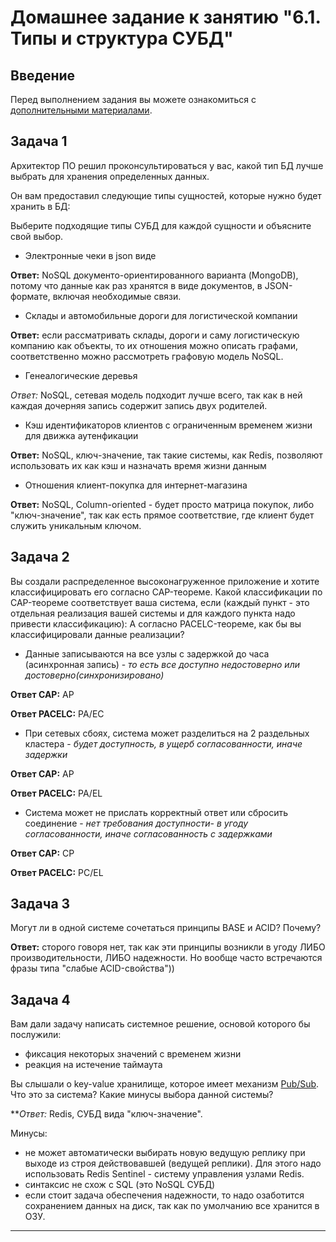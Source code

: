 # Домашнее задание к занятию "6.1. Типы и структура СУБД"

## Введение

Перед выполнением задания вы можете ознакомиться с 
[дополнительными материалами](https://github.com/netology-code/virt-homeworks/tree/master/additional/README.md).

## Задача 1

Архитектор ПО решил проконсультироваться у вас, какой тип БД 
лучше выбрать для хранения определенных данных.

Он вам предоставил следующие типы сущностей, которые нужно будет хранить в БД:

Выберите подходящие типы СУБД для каждой сущности и объясните свой выбор.

- Электронные чеки в json виде

**Ответ:** NoSQL документо-ориентированного варианта (MongoDB), потому что данные как раз хранятся в виде документов, 
в JSON-формате, включая необходимые связи.

- Склады и автомобильные дороги для логистической компании

**Ответ:** если рассматривать склады, дороги и саму логистическую компанию как объекты, то их отношения можно описать 
графами, соответственно можно рассмотреть графовую модель NoSQL.

- Генеалогические деревья

*Ответ:* NoSQL, сетевая модель подходит лучше всего, так как в ней каждая дочерняя запись содержит запись двух родителей.

- Кэш идентификаторов клиентов с ограниченным временем жизни для движка аутенфикации

**Ответ:** NoSQL, ключ-значение, так такие системы, как Redis, позволяют использовать их как кэш и назначать время 
жизни данным

- Отношения клиент-покупка для интернет-магазина

**Ответ:** NoSQL, Column-oriented - будет просто матрица покупок, либо "ключ-значение", так как есть прямое соответствие, где клиент будет служить уникальным ключом.



## Задача 2

Вы создали распределенное высоконагруженное приложение и хотите классифицировать его согласно 
CAP-теореме. Какой классификации по CAP-теореме соответствует ваша система, если 
(каждый пункт - это отдельная реализация вашей системы и для каждого пункта надо привести классификацию):
А согласно PACELC-теореме, как бы вы классифицировали данные реализации?

- Данные записываются на все узлы с задержкой до часа (асинхронная запись)  - *то есть все доступно недостоверно или 
достоверно(синхронизировано)*

**Ответ CAP:** AP

**Ответ PACELC:** PA/EС

- При сетевых сбоях, система может разделиться на 2 раздельных кластера - *будет доступность, в ущерб согласованности,
иначе задержки* 

**Ответ CAP:** AP

**Ответ PACELC:** PA/EL

- Система может не прислать корректный ответ или сбросить соединение  - *нет требования доступности- в угоду 
согласованности, иначе согласованность с задержками*

**Ответ CAP:** CP

**Ответ PACELC:** PC/EL


## Задача 3

Могут ли в одной системе сочетаться принципы BASE и ACID? Почему?

**Ответ:** сторого говоря нет, так как эти принципы возникли в угоду ЛИБО производительности, ЛИБО надежности. Но вообще
часто встречаются фразы типа "слабые ACID-свойства"))

## Задача 4

Вам дали задачу написать системное решение, основой которого бы послужили:

- фиксация некоторых значений с временем жизни
- реакция на истечение таймаута

Вы слышали о key-value хранилище, которое имеет механизм [Pub/Sub](https://habr.com/ru/post/278237/). 
Что это за система? Какие минусы выбора данной системы?

***Ответ:* Redis, СУБД вида "ключ-значение". 

Минусы: 
* не может автоматически выбирать новую ведущую реплику при выходе из строя действовавшей (ведущей 
реплики). Для этого надо использовать Redis Sentinel - систему управления узлами Redis.
* синтаксис не схож с SQL (это NoSQL СУБД)
* если стоит задача обеспечения надежности, то надо озаботится сохранением данных на диск, так как по умолчанию
все хранится в ОЗУ.

--- 
